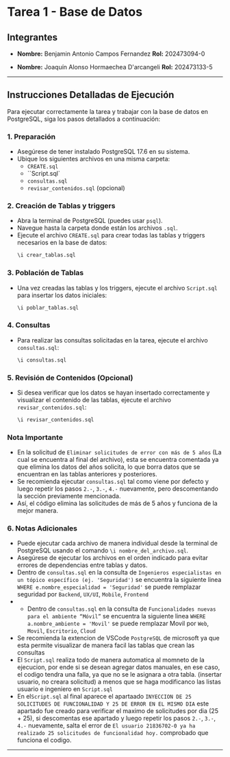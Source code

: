 # Tarea 1 - Base de Datos

## Integrantes

- **Nombre:** Benjamin Antonio Campos Fernandez
    **Rol:** 202473094-0

- **Nombre:** Joaquín Alonso Hormaechea D'arcangeli
    **Rol:** 202473133-5


---

## Instrucciones Detalladas de Ejecución

Para ejecutar correctamente la tarea y trabajar con la base de datos en PostgreSQL, siga los pasos detallados a continuación:

### 1. Preparación

- Asegúrese de tener instalado PostgreSQL 17.6 en su sistema.
- Ubique los siguientes archivos en una misma carpeta:
    - `CREATE.sql`
    - ``Script.sql`
    - `consultas.sql`
    - `revisar_contenidos.sql` (opcional)

### 2. Creación de Tablas y triggers

- Abra la terminal de PostgreSQL (puedes usar `psql`).
- Navegue hasta la carpeta donde están los archivos `.sql`.
- Ejecute el archivo `CREATE.sql` para crear todas las tablas y triggers necesarios en la base de datos:
    ```bash
    \i crear_tablas.sql
    ```

### 3. Población de Tablas

- Una vez creadas las tablas y los triggers, ejecute el archivo `Script.sql` para insertar los datos iniciales:
    ```bash
    \i poblar_tablas.sql
    ```

### 4. Consultas

- Para realizar las consultas solicitadas en la tarea, ejecute el archivo `consultas.sql`:
    ```bash
    \i consultas.sql
    ```

### 5. Revisión de Contenidos (Opcional)

- Si desea verificar que los datos se hayan insertado correctamente y visualizar el contenido de las tablas, ejecute el archivo `revisar_contenidos.sql`:
    ```bash
    \i revisar_contenidos.sql
    ```

### Nota Importante

- En la solicitud de `Eliminar solicitudes de error con más de 5 años` (La cual se encuentra al final del archivo), esta se encuentra comentada ya que elimina los datos del años solicita, lo que borra datos que se encuentran en las tablas anteriores y posteriores.
- Se recomienda ejecutar `consultas.sql` tal como viene por defecto y luego repetir los pasos `2.-`, `3.-`, `4.-` nuevamente, pero descomentando la sección previamente mencionada.
- Así, el código elimina las solicitudes de más de 5 años y funciona de la mejor manera.

### 6. Notas Adicionales

- Puede ejecutar cada archivo de manera individual desde la terminal de PostgreSQL usando el comando `\i nombre_del_archivo.sql`.
- Asegúrese de ejecutar los archivos en el orden indicado para evitar errores de dependencias entre tablas y datos.
- Dentro de `consultas.sql` en la consulta de `Ingenieros especialistas en un tópico específico (ej. 'Seguridad')` se encuentra la siguiente linea `WHERE e.nombre_especialidad = 'Seguridad'` se puede remplazar seguridad por `Backend`, `UX/UI`, `Mobile`, `Frontend`
- - Dentro de `consultas.sql` en la consulta de `Funcionalidades nuevas para el ambiente “Móvil”` se encuentra la siguiente linea `WHERE a.nombre_ambiente = 'Movil'` se puede remplazar Movil por `Web`, `Movil`, `Escritorio`, `Cloud`
- Se recomienda la extencion de VSCode `PostgreSQL` de microsoft ya que esta permite visualizar de manera facil las tablas que crean las consultas
- El `Script.sql` realiza todo de manera automatica al momneto de la ejecucion, por ende si se desean agregar datos manuales, en ese caso, el codigo tendra una falla, ya que no se le asignara a otra tabla. (insertar usuario, no creara solicitud) a menos que se haga modificanco las listas usuario e ingeniero en `Script.sql`
- En el`Script.sql` al final aparece el apartaado `INYECCION DE 25 SOLICITUDES DE FUNCIONALIDAD Y 25 DE ERROR EN EL MISMO DIA` este apartado fue creado para verificar el maximo de solicitudes por dia (25 + 25), si descomentas ese apartado y luego repetir los pasos `2.-`, `3.-`, `4.-` nuevamente, salta el error de `El usuario 21836702-0 ya ha realizado 25 solicitudes de funcionalidad hoy.` comprobado que funciona el codigo.
---